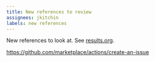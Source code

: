 ```yaml
---
title: New references to review
assignees: jkitchin
labels: new references
---
```

New references to look at. See [results.org](./results.org).



https://github.com/marketplace/actions/create-an-issue
